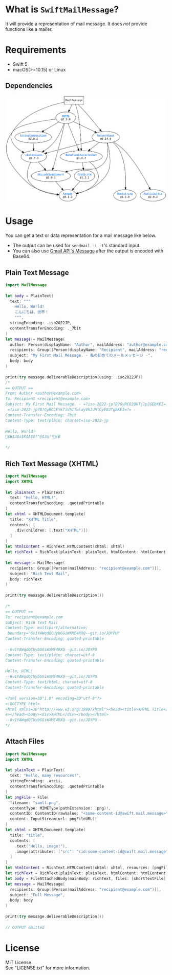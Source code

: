 # What is `SwiftMailMessage`?

It will provide a representation of mail message.
It does *not* provide functions like a mailer.

# Requirements

- Swift 5
- macOS(>=10.15) or Linux

## Dependencies

![Dependencies](./dependencies.svg)


# Usage

You can get a text or data representation for a mail message like below.
- The output can be used for `sendmail -i -t`'s standard input.
- You can also use [Gmail API's Message](https://developers.google.com/gmail/api/reference/rest/v1/users.messages#Message) after the output is encoded with Base64.

## Plain Text Message

```Swift
import MailMessage

let body = PlainText(
  text: """
    Hello, World!
    こんにちは、世界！
    """,
  stringEncoding: .iso2022JP,
  contentTransferEncoding: ._7bit
)
let message = MailMessage(
  author: Person(displayName: "Author", mailAddress: "author@example.com"),
  recipients: Group([Person(displayName: "Recipient", mailAddress: "recipient@example.com")]),
  subject: "My First Mail Message. - 私の初めてのメールメッセージ -",
  body: body
)

print(try message.deliverableDescription(using: .iso2022JP))
/*
== OUTPUT ==
From: Author <author@example.com>
To: Recipient <recipient@example.com>
Subject: My First Mail Message. - =?iso-2022-jp?B?GyRCO2QkTj1pJGEbKEI=?=
 =?iso-2022-jp?B?GyRCJEYkTiVhITwlayVhJUMlOyE8JTgbKEI=?= -
Content-Transfer-Encoding: 7bit
Content-Type: text/plain; charset=iso-2022-jp

Hello, World!
$B$3$s$K$A$O!"@$3&!*(B

*/

```


## Rich Text Message (XHTML)

```Swift
import MailMessage
import XHTML

let plainText = PlainText(
  text: "Hello, HTML!",
  contentTransferEncoding: .quotedPrintable
)
let xhtml = XHTMLDocument.template(
  title: "XHTML Title",
  contents: [
    .div(children: [.text("XHTML")])
  ]
)
let htmlContent = RichText.HTMLContent(xhtml: xhtml)
let richText = RichText(plainText: plainText, htmlContent: htmlContent)

let message = MailMessage(
  recipients: Group([Person(mailAddress: "recipient@example.com")]),
  subject: "Rich Text Mail",
  body: richText
)

print(try message.deliverableDescription())

/*
== OUTPUT ==
To: recipient@example.com
Subject: Rich Text Mail
Content-Type: multipart/alternative;
 boundary="6v1YAWqdQCUybGGiWXME4RXQ--git.io/JOYPU"
Content-Transfer-Encoding: quoted-printable

--6v1YAWqdQCUybGGiWXME4RXQ--git.io/JOYPU
Content-Type: text/plain; charset=utf-8
Content-Transfer-Encoding: quoted-printable

Hello, HTML!
--6v1YAWqdQCUybGGiWXME4RXQ--git.io/JOYPU
Content-Type: text/html; charset=utf-8
Content-Transfer-Encoding: quoted-printable

<?xml version=3D"1.0" encoding=3D"utf-8"?>
<!DOCTYPE html>
<html xmlns=3D"http://www.w3.org/1999/xhtml"><head><title>XHTML Title</titl=
e></head><body><div>XHTML</div></body></html>
--6v1YAWqdQCUybGGiWXME4RXQ--git.io/JOYPU--
*/

```


## Attach Files

```Swift
import MailMessage
import XHTML

let plainText = PlainText(
  text: "Hello, many resources!",
  stringEncoding: .ascii,
  contentTransferEncoding: .quotedPrintable
)
let pngFile = File(
  filename: "samll.png",
  contentType: MIMEType(pathExtension: .png)!,
  contentID: ContentID(rawValue: "<some-content-id@swift.mail.message>")!,
  content: InputStream(url: pngFileURL)!
)
let xhtml = XHTMLDocument.template(
  title: "title",
  contents: [
    .text("Hello, image!"),
    .image(attributes: ["src": "cid:some-content-id@swift.mail.message"]),
  ]
)
let htmlContent = RichText.HTMLContent(xhtml: xhtml, resources: [pngFile])
let richText = RichText(plainText: plainText, htmlContent: htmlContent)
let body = FileAttachedBody(mainBody: richText, files: [shortTextFile])
let message = MailMessage(
  recipients: Group([Person(mailAddress: "recipient@example.com")]),
  subject: "Full Message",
  body: body
)

print(try message.deliverableDescription())

// OUTPUT omitted

```


# License

MIT License.  
See "LICENSE.txt" for more information.
